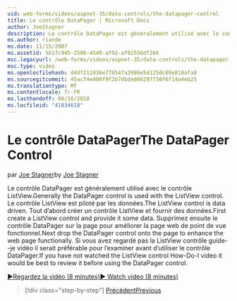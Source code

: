 ```yaml
---
uid: web-forms/videos/aspnet-35/data-controls/the-datapager-control
title: Le contrôle DataPager | Microsoft Docs
author: JoeStagner
description: Le contrôle DataPager est généralement utilisé avec le contrôle ListView. Le contrôle ListView est piloté par les données. Tout d’abord créer un contrôle ListView et indiquez-le certains d...
ms.author: riande
ms.date: 11/15/2007
ms.assetid: 561fc945-2506-4549-af92-af92556df266
msc.legacyurl: /web-forms/videos/aspnet-35/data-controls/the-datapager-control
msc.type: video
ms.openlocfilehash: d4df212d36e778547a3996e5d125dc69e810afa8
ms.sourcegitcommit: 45ac74e400f9f2b7dbded66297730f6f14a4eb25
ms.translationtype: MT
ms.contentlocale: fr-FR
ms.lasthandoff: 08/16/2018
ms.locfileid: "41834618"
---
```

<a name="the-datapager-control"></a><span data-ttu-id="fd62e-105">Le contrôle DataPager</span><span class="sxs-lookup"><span data-stu-id="fd62e-105">The DataPager Control</span></span>
====================
<span data-ttu-id="fd62e-106">par [Joe Stagner](https://github.com/JoeStagner)</span><span class="sxs-lookup"><span data-stu-id="fd62e-106">by [Joe Stagner](https://github.com/JoeStagner)</span></span>

<span data-ttu-id="fd62e-107">Le contrôle DataPager est généralement utilisé avec le contrôle ListView.</span><span class="sxs-lookup"><span data-stu-id="fd62e-107">Generally the DataPager control is used with the ListView control.</span></span> <span data-ttu-id="fd62e-108">Le contrôle ListView est piloté par les données.</span><span class="sxs-lookup"><span data-stu-id="fd62e-108">The ListView control is data driven.</span></span> <span data-ttu-id="fd62e-109">Tout d’abord créer un contrôle ListView et fournir des données.</span><span class="sxs-lookup"><span data-stu-id="fd62e-109">First create a ListView control and provide it some data.</span></span> <span data-ttu-id="fd62e-110">Supprimez ensuite le contrôle DataPager sur la page pour améliorer la page web de point de vue fonctionnel.</span><span class="sxs-lookup"><span data-stu-id="fd62e-110">Next drop the DataPager control onto the page to enhance the web page functionally.</span></span> <span data-ttu-id="fd62e-111">Si vous avez regardé pas la ListView contrôle guide--je vidéo il serait préférable pour l’examiner avant d’utiliser le contrôle DataPager.</span><span class="sxs-lookup"><span data-stu-id="fd62e-111">If you have not watched the ListView control How-Do-I video it would be best to review it before using the DataPager control.</span></span>

[<span data-ttu-id="fd62e-112">&#9654;Regardez la vidéo (8 minutes)</span><span class="sxs-lookup"><span data-stu-id="fd62e-112">&#9654; Watch video (8 minutes)</span></span>](https://channel9.msdn.com/Blogs/ASP-NET-Site-Videos/the-datapager-control)

> [!div class="step-by-step"]
> [<span data-ttu-id="fd62e-113">Précédent</span><span class="sxs-lookup"><span data-stu-id="fd62e-113">Previous</span></span>](the-listview-control.md)
